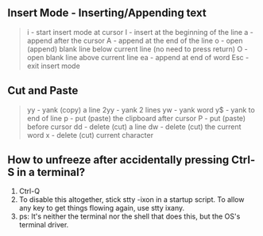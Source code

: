## Insert Mode - Inserting/Appending text
> i - start insert mode at cursor
> I - insert at the beginning of the line
> a - append after the cursor
> A - append at the end of the line
> o - open (append) blank line below current line (no need to press return)
> O - open blank line above current line
> ea - append at end of word
> Esc - exit insert mode

## Cut and Paste
> yy - yank (copy) a line
> 2yy - yank 2 lines
> yw - yank word
> y$ - yank to end of line
> p - put (paste) the clipboard after cursor
> P - put (paste) before cursor
> dd - delete (cut) a line
> dw - delete (cut) the current word
> x - delete (cut) current character

## How to unfreeze after accidentally pressing Ctrl-S in a terminal?
1. Ctrl-Q
2. To disable this altogether, stick stty -ixon in a startup script. To allow any key to get things flowing again, use stty ixany.
3. ps: It's neither the terminal nor the shell that does this, but the OS's terminal driver.
